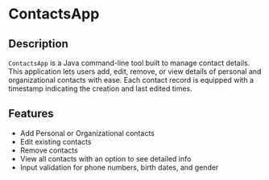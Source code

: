 # ContactsApp

## Description
`ContactsApp` is a Java command-line tool built to manage contact details. This application lets users add, edit, remove, or view details of personal and organizational contacts with ease. Each contact record is equipped with a timestamp indicating the creation and last edited times.

## Features

- Add Personal or Organizational contacts
- Edit existing contacts
- Remove contacts
- View all contacts with an option to see detailed info
- Input validation for phone numbers, birth dates, and gender
